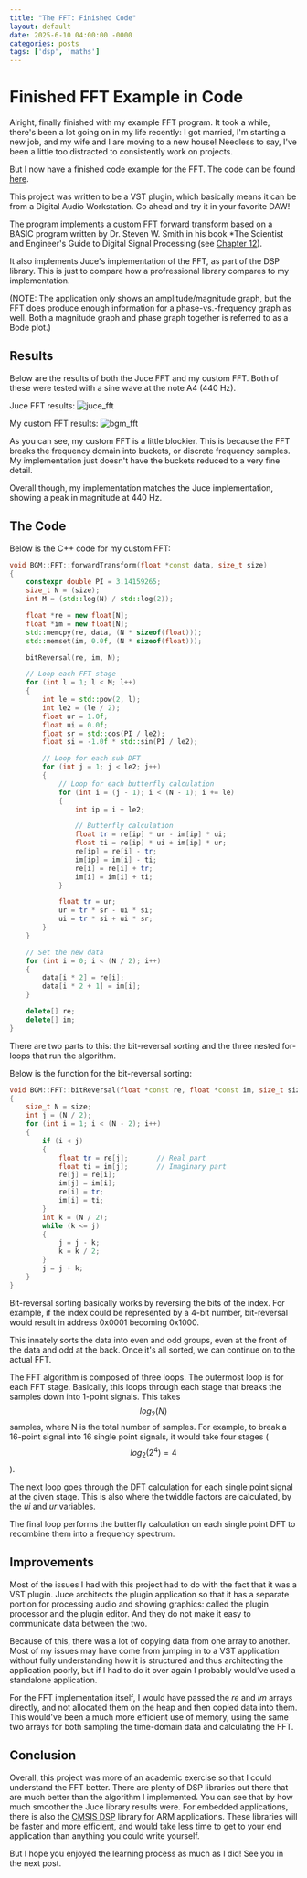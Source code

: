 ```yaml
---
title: "The FFT: Finished Code"
layout: default
date: 2025-6-10 04:00:00 -0000
categories: posts
tags: ['dsp', 'maths']
---
```


# Finished FFT Example in Code

Alright, finally finished with my example FFT program. 
It took a while, there's been a lot going on in my life 
recently: I got married, I'm starting a new job, and my 
wife and I are moving to a new house! Needless to say, 
I've been a little too distracted to consistently work on 
projects. 

But I now have a finished code example for the FFT. 
The code can be found [here](https://github.com/bgmichelsen/BGM_FFT).

This project was written to be a VST plugin, which basically means 
it can be from a Digital Audio Workstation. Go ahead and try it in 
your favorite DAW!

The program implements a custom FFT forward transform based on 
a BASIC program written by Dr. Steven W. Smith in his book 
*The Scientist and Engineer's Guide to Digital Signal Processing (see 
[Chapter 12](https://www.dspguide.com/ch12.htm)). 

It also implements Juce's implementation of the FFT, as part of the DSP 
library. This is just to compare how a profressional library compares to 
my implementation. 

(NOTE: The application only shows an amplitude/magnitude graph, but the 
FFT does produce enough information for a phase-vs.-frequency graph as 
well. Both a magnitude graph and phase graph together is referred to as a 
Bode plot.) 

## Results

Below are the results of both the Juce FFT and my custom FFT. Both of these 
were tested with a sine wave at the note A4 (440 Hz). 

Juce FFT results:
![juce_fft](/img/fft/fft_example_juce.PNG)

My custom FFT results:
![bgm_fft](/img/fft/fft_example_bgm.PNG)

As you can see, my custom FFT is a little blockier. This is because the 
FFT breaks the frequency domain into buckets, or discrete frequency samples. 
My implementation just doesn't have the buckets reduced to a very fine detail. 

Overall though, my implementation matches the Juce implementation, showing a peak 
in magnitude at 440 Hz.

## The Code

Below is the C++ code for my custom FFT: 

```cpp
void BGM::FFT::forwardTransform(float *const data, size_t size)
{
    constexpr double PI = 3.14159265;
    size_t N = (size);
    int M = (std::log(N) / std::log(2));

    float *re = new float[N];
    float *im = new float[N];
    std::memcpy(re, data, (N * sizeof(float)));
    std::memset(im, 0.0f, (N * sizeof(float)));

    bitReversal(re, im, N);

    // Loop each FFT stage
    for (int l = 1; l < M; l++)
    {
        int le = std::pow(2, l);
        int le2 = (le / 2);
        float ur = 1.0f;
        float ui = 0.0f;
        float sr = std::cos(PI / le2);
        float si = -1.0f * std::sin(PI / le2);

        // Loop for each sub DFT
        for (int j = 1; j < le2; j++)
        {
            // Loop for each butterfly calculation
            for (int i = (j - 1); i < (N - 1); i += le)
            {
                int ip = i + le2;

                // Butterfly calculation
                float tr = re[ip] * ur - im[ip] * ui;
                float ti = re[ip] * ui + im[ip] * ur;
                re[ip] = re[i] - tr;
                im[ip] = im[i] - ti;
                re[i] = re[i] + tr;
                im[i] = im[i] + ti;
            }

            float tr = ur;
            ur = tr * sr - ui * si;
            ui = tr * si + ui * sr;
        }
    }

    // Set the new data
    for (int i = 0; i < (N / 2); i++)
    {
        data[i * 2] = re[i];
        data[i * 2 + 1] = im[i];
    }

    delete[] re;
    delete[] im;
}
```

There are two parts to this: the bit-reversal sorting and 
the three nested for-loops that run the algorithm. 

Below is the function for the bit-reversal sorting: 

```cpp
void BGM::FFT::bitReversal(float *const re, float *const im, size_t size)
{
    size_t N = size;
    int j = (N / 2);
    for (int i = 1; i < (N - 2); i++)
    {
        if (i < j)
        {
            float tr = re[j];       // Real part
            float ti = im[j];       // Imaginary part
            re[j] = re[i];
            im[j] = im[i];
            re[i] = tr;
            im[i] = ti;
        }
        int k = (N / 2);
        while (k <= j)
        {
            j = j - k;
            k = k / 2;
        }
        j = j + k;
    }
}
```

Bit-reversal sorting basically works by reversing the bits of the 
index. For example, if the index could be represented by a 4-bit 
number, bit-reversal would result in address 0x0001 becoming 0x1000. 

This innately sorts the data into even and odd groups, even 
at the front of the data and odd at the back. Once it's all sorted, 
we can continue on to the actual FFT.

The FFT algorithm is composed of three loops. The outermost loop is 
for each FFT stage. Basically, this loops through each stage that breaks 
the samples down into 1-point signals. This takes $$log_2(N)$$ samples, 
where N is the total number of samples. For example, to break a 16-point 
signal into 16 single point signals, it would take four stages ($$log_2(2^4) = 4$$). 

The next loop goes through the DFT calculation for each single point signal at the given 
stage. This is also where the twiddle factors are calculated, by the *ui* and *ur* 
variables. 

The final loop performs the butterfly calculation on each single point DFT to 
recombine them into a frequency spectrum. 

## Improvements

Most of the issues I had with this project had to do with the fact that it 
was a VST plugin. Juce architects the plugin application so that it has a 
separate portion for processing audio and showing graphics: called the plugin 
processor and the plugin editor. And they do not make it easy to communicate 
data between the two. 

Because of this, there was a lot of copying data from one array to another. 
Most of my issues may have come from jumping in to a VST application without 
fully understanding how it is structured and thus architecting the application 
poorly, but if I had to do it over again I probably would've used a standalone 
application.

For the FFT implementation itself, I would have passed the *re* and *im* arrays 
directly, and not allocated them on the heap and then copied data into them. 
This would've been a much more efficient use of memory, using the same two 
arrays for both sampling the time-domain data and calculating the FFT.

## Conclusion

Overall, this project was more of an academic exercise so that I could understand 
the FFT better. There are plenty of DSP libraries out there that are much better 
than the algorithm I implemented. You can see that by how much smoother the Juce 
library results were. For embedded applications, there is also the [CMSIS DSP](https://arm-software.github.io/CMSIS_5/DSP/html/index.html) library for ARM applications. These libraries 
will be faster and more efficient, and would take less time to get to your end application 
than anything you could write yourself. 

But I hope you enjoyed the learning process as much as I did! See you in the next post.
